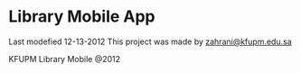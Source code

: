 Library Mobile App
=============
Last modefied 12-13-2012
This project was made by zahrani@kfupm.edu.sa

KFUPM Library Mobile @2012
